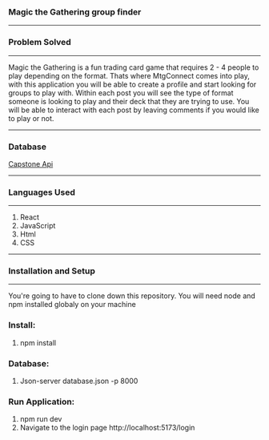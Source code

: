 ### Magic the Gathering group finder

---

### Problem Solved

---

Magic the Gathering is a fun trading card game that requires 2 - 4 people to play depending on the format.
Thats where MtgConnect comes into play, with this application you will be able to create a profile and start looking for groups to play with.
Within each post you will see the type of format someone is looking to play and their deck that they are trying to use.
You will be able to interact with each post by leaving comments if you would like to play or not.

---

### Database

[Capstone Api](https://github.com/ccote95/Capstone-api) 

---

### Languages Used
---
1. React
2. JavaScript
3. Html
4. CSS

---

### Installation and Setup

---

You're going to have to clone down this repository. You will need node and npm installed globaly on your machine

### Install:
1. npm install

### Database:
1. Json-server database.json -p 8000

### Run Application:
1. npm run dev
2. Navigate to the login page
http://localhost:5173/login

